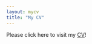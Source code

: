 ```yaml
---
layout: mycv
title: "My CV"
---
```


Please click here to visit my <a href="https://jhou27.github.io/jhou27.github.io/courses/Academic_CV_draft_2022.pdf">CV</a>!

